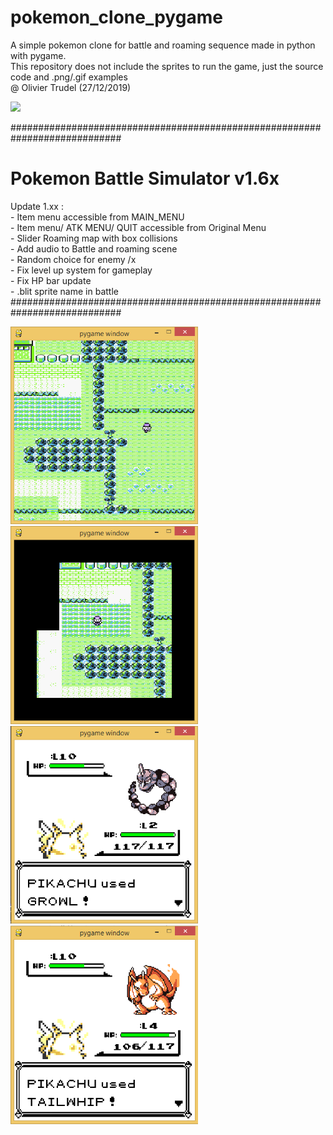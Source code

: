 # pokemon_clone_pygame
A simple pokemon clone for battle and roaming sequence made in python with pygame. 
<br> This repository does not include the sprites to run the game, just the source code and .png/.gif examples
<br> @ Olivier Trudel (27/12/2019)

<img src="https://github.com/nitrous-git/pokemon_clone_pygame/blob/main/ezgif.com-gif-maker.gif" width="300">

############################################################################
# Pokemon Battle Simulator v1.6x 
Update 1.xx : 
<br>                - Item menu accessible from MAIN_MENU
<br>                - Item menu/ ATK MENU/ QUIT accessible from Original Menu 
<br>                - Slider Roaming map with box collisions 
<br>                - Add audio to Battle and roaming scene
<br>                - Random choice for enemy /x
<br>                - Fix level up system for gameplay
<br>                - Fix HP bar update 
<br>                - .blit sprite name in battle
<br>############################################################################


<img src="https://github.com/nitrous-git/pokemon_clone_pygame/blob/main/pokemon_clone_1.png" width="300">
<img src="https://github.com/nitrous-git/pokemon_clone_pygame/blob/main/pokemon_clone_4.png" width="300">
<img src="https://github.com/nitrous-git/pokemon_clone_pygame/blob/main/pokemon_clone_3.png" width="300">
<img src="https://github.com/nitrous-git/pokemon_clone_pygame/blob/main/pokemon_clone_2.png" width="300">

